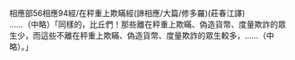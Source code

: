 相應部56相應94經/在秤重上欺瞞經(諦相應/大篇/修多羅)(莊春江譯)  
……（中略）「同樣的，比丘們！那些離在秤重上欺瞞、偽造貨幣、度量欺詐的眾生少，而這些不離在秤重上欺瞞、偽造貨幣、度量欺詐的眾生較多，……（中略）。」  
  
  

